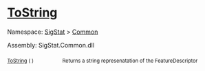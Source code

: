 # [ToString](./FeatureDescriptor-100663418.md)

Namespace: [SigStat]() > [Common](./../README.md)

Assembly: SigStat.Common.dll

<sub>[ToString](./FeatureDescriptor-100663418.md) (  )</sub>&nbsp; &nbsp; &nbsp; &nbsp; &nbsp; &nbsp; &nbsp; &nbsp; &nbsp;<sub>Returns a string represenatation of the FeatureDescriptor</sub>
